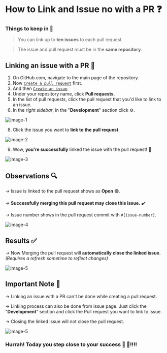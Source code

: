 # How to Link and Issue no with a PR ❓

### Things to keep in 🧠

> You can link up to **ten issues** to each pull request.

> The issue and pull request must be in the **same repository**.

## Linking an issue with a PR 🔗 

1.  On GitHub.com, navigate to the main page of the repository.
2.  Now [`Create a pull request`](https://opensource.pradumnasaraf.co/#/pages/How-to/guide/creating-pr) first.
3.  And then [`Create an issue`](https://opensource.pradumnasaraf.co/#/pages/How-to/guide/rasing-issue).
4. Under your repository name, click **Pull requests**.
5. In the list of pull requests, click the pull request that you'd like to link to an issue.
6. In the *right sidebar*, in the "**Development**" section click ⚙️.

![image-1](https://user-images.githubusercontent.com/57096457/175424944-f4e98c43-d3b6-497b-911c-45bf5d3eb574.png)

8. Click the issue you want to **link to the pull request**.

![image-2](https://user-images.githubusercontent.com/57096457/175425148-a4f241c6-e76e-46d7-a47c-a76fcd5b4674.png)

9. Wow, **you're successfully** linked the issue with the pull request! 🎉

![image-3](https://user-images.githubusercontent.com/57096457/175425160-2863d43d-ace3-41e7-bd8f-8b6e59723b42.png)

## Observations 🔍
-> Issue is linked to the pull request shows as **Open** 🟢.

-> **Successfully merging this pull request may close this issue.** ✔️

-> Issue number shows in the pull request commit with `#[issue-number]`.

![image-4](https://user-images.githubusercontent.com/57096457/175428731-a243d51d-1930-40aa-90da-ba4e9e49114e.png)


## Results ✅

-> Now Merging the pull request will **automatically close the linked issue.** *(Requires a refresh sometime to reflect changes)*

![image-5](https://user-images.githubusercontent.com/57096457/175428515-7d02318f-eca1-4f2b-8536-f43835eb46c4.png)

## Important Note 🚨

-> Linking an issue with a PR can't be done while creating a pull request.

-> Linking process can also be done from issue page. Just click the "**Development**" section and click the Pull request you want to link to issue.

->  Closing the linked issue will not close the pull request.

![image-5](https://user-images.githubusercontent.com/57096457/175426535-bf2bec42-6716-43e0-9183-79d82f7fd05a.png)

### Hurrah! Today you step close to your success 🥳 🥳!!!!
